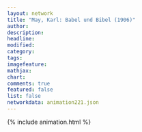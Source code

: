 ```yaml
---
layout: network
title: "May, Karl: Babel und Bibel (1906)"
author:
description:
headline:
modified:
category:
tags:
imagefeature: 
mathjax: 
chart: 
comments: true
featured: false
list: false
networkdata: animation221.json
---
```

{% include animation.html %}

